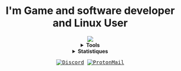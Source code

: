 <center>
    <h1>I'm Game and software developer and Linux User</h1>
    <img src="https://readme-typing-svg.herokuapp.com/?font=CascadiaCode&size=16&color=000000&center=true&width=300&height=45&lines=I+code+program+like+programmer." />
    <details>
        <summary><strong>Tools</strong></summary>
        <h2>Linux: Fedora - EndeavourOS</h2>
        <ul>
            <li><a href="https://neovim.io/">Neovim</a> / <a href="https://github.com/helix-editor/helix">Helix</a> / <a href="https://www.jetbrains.com/">Jetbrains</a> / <a href="https://code.visualstudio.com/">VSCode</a></li>
            <li><a href="https://sw.kovidgoyal.net/kitty/">Kitty</a></li>
        </ul>
        <h2>Windows</h2>
        <ul>
            <li><a href="https://code.visualstudio.com/">VSCode</a> / <a href="https://www.jetbrains.com/">Jetbrains</a></li>
            <li><a href="https://hyper.is/">Hyper</a></li>
        </ul>
        <h2>Game Engine</h2>
        <ul>
            <li><a href="https://godotengine.org/">Godot</a></li>
            <li><a href="https://www.unrealengine.com/">Unreal Engine 5</a></li>
            <li><a href="https://unity.com/">Unity</a></li>
        </ul>
        <h2>Languages</h2>
        <ul>
            <li>Rust</li>
            <li>C/C++</li>
            <li>Rust</li>
            <li>Javascript</li>
            <li>Python</li>
            <li>Go</li>
        </ul>
    </details>
    <details>
        <summary><strong>Statistiques</strong></summary>
        <img src="https://github-readme-stats.vercel.app/api/top-langs/?username=dragnansia&layout=compact&langs_count=12&theme=tokyonight&hide_border=true" width="350px"/>
        <img src="https://github-readme-stats.vercel.app/api?username=Dragnansia&show_icons=true&theme=tokyonight&hide_border=true" width="450px"/>
    </details>
</center>

<p align="center">
    <samp>
      <a href="https://discord.com/users/358303310597324800" target="_blank"><img alt="Discord" src="https://img.shields.io/badge/Discord-%237289DA.svg?style=for-the-badge&logo=discord&logoColor=white"></a></a>
      <a href="mailto:romuald.auc.pro@protonmail.com" target="_blank"><img alt="ProtonMail" src="https://img.shields.io/badge/ProtonMail-1E2130?style=for-the-badge&logo=protonmail&logoColor=white"></a></a>
    </samp>
</p>

<!-- ![GRAPH](https://activity-graph.herokuapp.com/graph?username=Dragnansia&hide_border=true&theme=redical) -->
